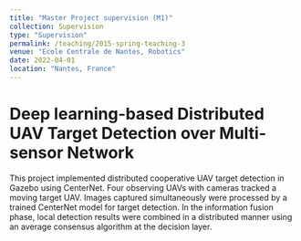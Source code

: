 ```yaml
---
title: "Master Project supervision (M1)"
collection: Supervision
type: "Supervision"
permalink: /teaching/2015-spring-teaching-3
venue: "Ecole Centrale de Nantes, Robotics"
date: 2022-04-01
location: "Nantes, France"
---
```



Deep learning-based Distributed UAV Target Detection over Multi-sensor Network
======

This project implemented distributed cooperative UAV target detection in Gazebo using CenterNet. Four observing UAVs with cameras tracked a moving target UAV. Images captured simultaneously were processed by a trained CenterNet model for target detection. In the information fusion phase, local detection results were combined in a distributed manner using an average consensus algorithm at the decision layer.
